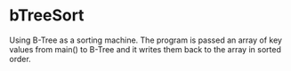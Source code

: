 # bTreeSort
 Using B-Tree as a sorting machine. The program is passed an array of key values from main() to B-Tree and it writes them back to the array in sorted order.
